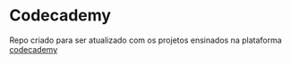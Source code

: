 # Codecademy

Repo criado para ser atualizado com os projetos ensinados na plataforma [codecademy](https://www.codecademy.com/)

